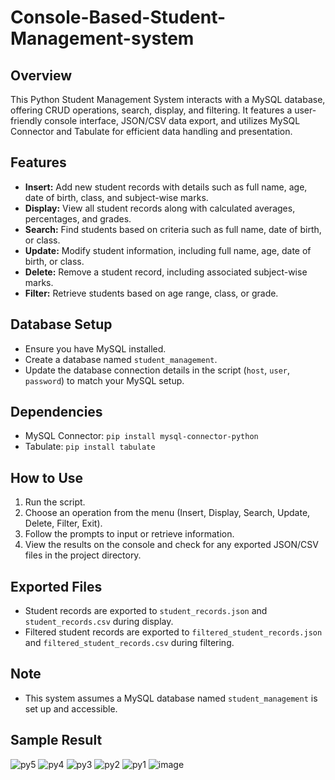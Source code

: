 # Console-Based-Student-Management-system

## Overview
This Python Student Management System interacts with a MySQL database, offering CRUD operations, search, display, and filtering. It features a user-friendly console interface, JSON/CSV data export, and utilizes MySQL Connector and Tabulate for efficient data handling and presentation.

## Features
- **Insert:** Add new student records with details such as full name, age, date of birth, class, and subject-wise marks.
- **Display:** View all student records along with calculated averages, percentages, and grades.
- **Search:** Find students based on criteria such as full name, date of birth, or class.
- **Update:** Modify student information, including full name, age, date of birth, or class.
- **Delete:** Remove a student record, including associated subject-wise marks.
- **Filter:** Retrieve students based on age range, class, or grade.

## Database Setup
- Ensure you have MySQL installed.
- Create a database named `student_management`.
- Update the database connection details in the script (`host`, `user`, `password`) to match your MySQL setup.

## Dependencies
- MySQL Connector: `pip install mysql-connector-python`
- Tabulate: `pip install tabulate`

## How to Use
1. Run the script.
2. Choose an operation from the menu (Insert, Display, Search, Update, Delete, Filter, Exit).
3. Follow the prompts to input or retrieve information.
4. View the results on the console and check for any exported JSON/CSV files in the project directory.

## Exported Files
- Student records are exported to `student_records.json` and `student_records.csv` during display.
- Filtered student records are exported to `filtered_student_records.json` and `filtered_student_records.csv` during filtering.

## Note
- This system assumes a MySQL database named `student_management` is set up and accessible.

## Sample Result
![py5](https://github.com/G-VAISHNAVI-2003/Console-Based-Student-Management-/assets/139878536/ba69505a-ef22-461d-9037-94d92beb4995)
![py4](https://github.com/G-VAISHNAVI-2003/Console-Based-Student-Management-/assets/139878536/64c65809-fda0-46be-bf7b-41e0a2c2766c)
![py3](https://github.com/G-VAISHNAVI-2003/Console-Based-Student-Management-/assets/139878536/04f69bb1-1688-48e4-9bea-18929dd7bc24)
![py2](https://github.com/G-VAISHNAVI-2003/Console-Based-Student-Management-/assets/139878536/9a3a2444-517e-4107-8a26-a1809dbfd7e8)
![py1](https://github.com/G-VAISHNAVI-2003/Console-Based-Student-Management-/assets/139878536/5030723b-c249-4c26-9767-6bbbd55dbbc1)
![image](https://github.com/G-VAISHNAVI-2003/Console-Based-Student-Management-/assets/139878536/f261ab65-a2fb-4b05-bc60-943ce85d68a7)


